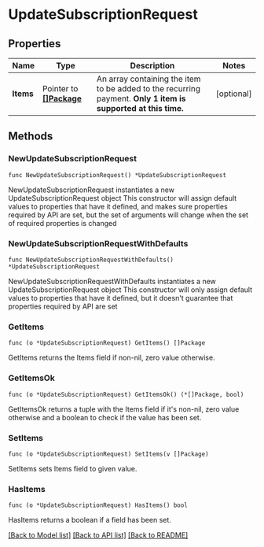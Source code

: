 # UpdateSubscriptionRequest

## Properties

Name | Type | Description | Notes
------------ | ------------- | ------------- | -------------
**Items** | Pointer to [**[]Package**](Package.md) | An array containing the item to be added to the recurring payment. **Only 1 item is supported at this time.** | [optional] 

## Methods

### NewUpdateSubscriptionRequest

`func NewUpdateSubscriptionRequest() *UpdateSubscriptionRequest`

NewUpdateSubscriptionRequest instantiates a new UpdateSubscriptionRequest object
This constructor will assign default values to properties that have it defined,
and makes sure properties required by API are set, but the set of arguments
will change when the set of required properties is changed

### NewUpdateSubscriptionRequestWithDefaults

`func NewUpdateSubscriptionRequestWithDefaults() *UpdateSubscriptionRequest`

NewUpdateSubscriptionRequestWithDefaults instantiates a new UpdateSubscriptionRequest object
This constructor will only assign default values to properties that have it defined,
but it doesn't guarantee that properties required by API are set

### GetItems

`func (o *UpdateSubscriptionRequest) GetItems() []Package`

GetItems returns the Items field if non-nil, zero value otherwise.

### GetItemsOk

`func (o *UpdateSubscriptionRequest) GetItemsOk() (*[]Package, bool)`

GetItemsOk returns a tuple with the Items field if it's non-nil, zero value otherwise
and a boolean to check if the value has been set.

### SetItems

`func (o *UpdateSubscriptionRequest) SetItems(v []Package)`

SetItems sets Items field to given value.

### HasItems

`func (o *UpdateSubscriptionRequest) HasItems() bool`

HasItems returns a boolean if a field has been set.


[[Back to Model list]](../README.md#documentation-for-models) [[Back to API list]](../README.md#documentation-for-api-endpoints) [[Back to README]](../README.md)


